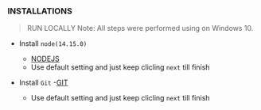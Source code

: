 ### INSTALLATIONS

> RUN LOCALLY
> Note: All steps were performed using on Windows 10.

- Install `node(14.15.0)` 
  - [NODEJS](https://nodejs.org/en/)
  - Use default setting and just keep clicling `next` till finish

- Install `Git` 
  -[GIT](https://git-scm.com/)
  - Use default setting and just keep clicling `next` till finish
